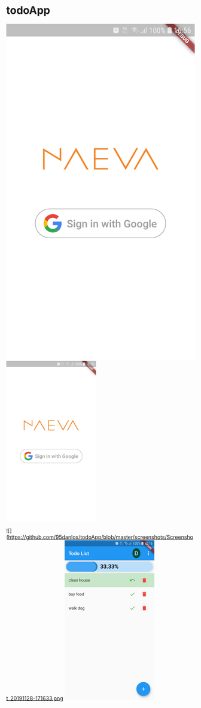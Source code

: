 # todoApp


![](https://github.com/95danlos/todoApp/blob/master/screenshots/Screenshot_20191128-165654.png)
<img src="https://github.com/95danlos/todoApp/blob/master/screenshots/Screenshot_20191128-165654.png" width="240">
<br /> 

![](https://github.com/95danlos/todoApp/blob/master/screenshots/Screenshot_20191128-171633.png
<img src="https://github.com/95danlos/todoApp/blob/master/screenshots/Screenshot_20191128-171633.png" width="240">
<br /> 
